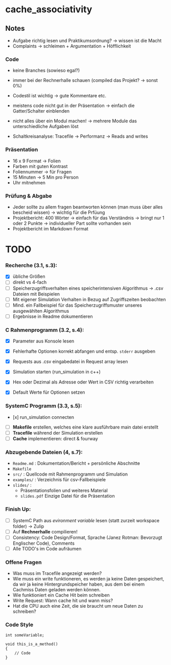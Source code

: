 # cache_associativity

## Notes
- Aufgabe richtig lesen und Praktikumsordnung? -> wissen ist die Macht
- Complaints -> schleimen + Argumentation + Höfflichkeit

### Code
- keine Branches (sowieso egal?)
- immer bei der Rechnerhalle schauen (compiled das Projekt? -> sonst 0%)
- Codestil ist wichtig -> gute Kommentare etc.
- meistens code nicht gut in der Präsentation -> einfach die Gatter/Schalter einblenden
- nicht alles über ein Modul machen! -> mehrere Module das unterschiedliche Aufgaben löst

- Schaltkreisanalyse: Tracefile -> Performanz -> Reads and writes

### Präsentation
- 16 x 9 Format -> Folien
- Farben mit guten Kontrast
- Foliennummer -> für Fragen
- 15 Minuten -> 5 Min pro Person
- Uhr mitnehmen


### Prüfung & Abgabe
- Jeder sollte zu allem fragen beantworten können (man muss über alles bescheid wissen) -> wichtig für die Prfüung
- Projektbericht: 400 Wörter -> einfach für das Verständnis -> bringt nur 1 oder 2 Punkte -> individueller Part sollte vorhanden sein
- Projektbericht im Markdown Format


# TODO

### Recherche (3.1, s.3):
- [x] übliche Größen
- [ ] direkt vs 4-fach
- [ ] Speicherzugriffsverhalten eines speicherintensiven Algorithmus -> .csv Dateien mit Beispielen
- [ ] Mit eigener Simulation Verhalten in Bezug auf Zugriffszeiten beobachten
- [ ] Mind. ein Fallbeispiel für das Speicherzugriffsmuster unseres ausgewählten Algorithmus
- [ ] Ergebnisse in Readme dokumentieren

### C Rahmenprogramm (3.2, s.4):
- [x] Parameter aus Konsole lesen
- [x] Fehlerhafte Optionen korrekt abfangen und entsp. `stderr` ausgeben
- [x] Requests aus .csv eingabedatei in Request array lesen
- [x] Simulation starten (run_simulation in c++)
- [x] Hex oder Dezimal als Adresse oder Wert in CSV richtig verarbeiten
- [x] Default Werte für Optionen setzen


### SystemC Programm (3.3, s.5):
- [x] run_simulation connecten
- [ ] **Makefile** erstellen, welches eine klare ausführbare main datei erstellt
- [ ] **Tracefile** während der Simulation erstellen
- [ ] **Cache** implementieren: direct & fourway

### Abzugebende Dateien (4, s.7):
- `Readme.md` : Dokumentation/Bericht + persönliche Abschnitte
- `Makefile`
- `src/` : Quellcode mit Rahmenprogramm und Simulation
- `examples/` : Verzeichnis für csv-Fallbeispiele
- `slides/` :
	- Präsentationsfolien und weiteres Material
	- `slides.pdf` Einzige Datei für die Präsentation

### Finish Up:
- [ ] SystemC Path aus _evironment variable_ lesen (statt zurzeit workspace folder) -> Zulip
- [ ] Auf **Rechnerhalle** compilieren!
- [ ] Consistency: Code Design/Format, Sprache (Janez Rotman: Bevorzugt Englischer Code), Comments
- [ ] Alle TODO's im Code aufräumen

### Offene Fragen
- Was muss im Tracefile angezeigt werden?
- Wie muss ein write funktioneren, es werden ja keine Daten gespeichert, da wir ja keine Hintergrundspeicher haben, aus dem bei einem Cachmiss Daten geladen werden können.
- Wie funktioniert ein Cache Hit beim schreiben
- Write Request: Wann cache hit und wann miss?
- Hat die CPU auch eine Zeit, die sie braucht um neue Daten zu schreiben?

### Code Style
```
int someVariable;

void this_is_a_method()
{
    // Code
}
```
